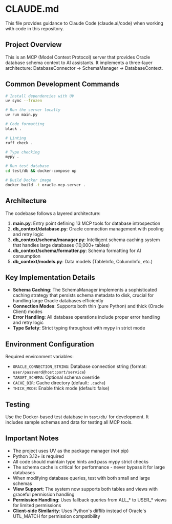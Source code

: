 # CLAUDE.md

This file provides guidance to Claude Code (claude.ai/code) when working with code in this repository.

## Project Overview

This is an MCP (Model Context Protocol) server that provides Oracle database schema context to AI assistants. It implements a three-layer architecture: DatabaseConnector → SchemaManager → DatabaseContext.

## Common Development Commands

```bash
# Install dependencies with UV
uv sync --frozen

# Run the server locally
uv run main.py

# Code formatting
black .

# Linting
ruff check .

# Type checking
mypy .

# Run test database
cd test/db && docker-compose up

# Build Docker image
docker build -t oracle-mcp-server .
```

## Architecture

The codebase follows a layered architecture:

1. **main.py**: Entry point defining 13 MCP tools for database introspection
2. **db_context/database.py**: Oracle connection management with pooling and retry logic
3. **db_context/schema/manager.py**: Intelligent schema caching system that handles large databases (10,000+ tables)
4. **db_context/schema/formatter.py**: Schema formatting for AI consumption
5. **db_context/models.py**: Data models (TableInfo, ColumnInfo, etc.)

## Key Implementation Details

- **Schema Caching**: The SchemaManager implements a sophisticated caching strategy that persists schema metadata to disk, crucial for handling large Oracle databases efficiently
- **Connection Modes**: Supports both thin (pure Python) and thick (Oracle Client) modes
- **Error Handling**: All database operations include proper error handling and retry logic
- **Type Safety**: Strict typing throughout with mypy in strict mode

## Environment Configuration

Required environment variables:
- `ORACLE_CONNECTION_STRING`: Database connection string (format: `user/password@host:port/service`)
- `TARGET_SCHEMA`: Optional schema override
- `CACHE_DIR`: Cache directory (default: `.cache`)
- `THICK_MODE`: Enable thick mode (default: false)

## Testing

Use the Docker-based test database in `test/db/` for development. It includes sample schemas and data for testing all MCP tools.

## Important Notes

- The project uses UV as the package manager (not pip)
- Python 3.12+ is required
- All code should maintain type hints and pass mypy strict checks
- The schema cache is critical for performance - never bypass it for large databases
- When modifying database queries, test with both small and large schemas
- **View Support**: The system now supports both tables and views with graceful permission handling
- **Permission Handling**: Uses fallback queries from ALL_* to USER_* views for limited permissions
- **Client-side Similarity**: Uses Python's difflib instead of Oracle's UTL_MATCH for permission compatibility